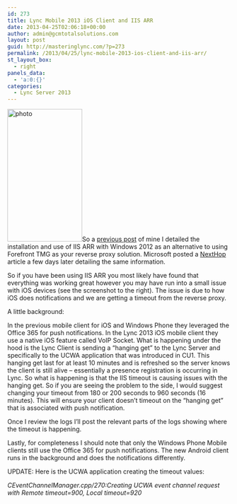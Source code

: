 ```yaml
---
id: 273
title: Lync Mobile 2013 iOS Client and IIS ARR
date: 2013-04-25T02:06:18+00:00
author: admin@gcmtotalsolutions.com
layout: post
guid: http://masteringlync.com/?p=273
permalink: /2013/04/25/lync-mobile-2013-ios-client-and-iis-arr/
st_layout_box:
  - right
panels_data:
  - 'a:0:{}'
categories:
  - Lync Server 2013
---
```

[<img class="alignright size-medium wp-image-1022" src="https://i1.wp.com/masteringlync.gcmtotalsolutions.com/wp-content/uploads/sites/2/2013/04/photo1-169x300.png?resize=169%2C300&#038;ssl=1" alt="photo" width="169" height="300" srcset="https://i0.wp.com/masteringlync.com/wp-content/uploads/sites/2/2013/04/photo1.png?resize=169%2C300&ssl=1 169w, https://i0.wp.com/masteringlync.com/wp-content/uploads/sites/2/2013/04/photo1.png?w=225&ssl=1 225w" sizes="(max-width: 169px) 100vw, 169px" data-recalc-dims="1" />](https://i2.wp.com/masteringlync.gcmtotalsolutions.com/wp-content/uploads/sites/2/2013/04/photo1.png)So a [previous post](http://masteringlync.com/2013/02/12/using-iis-application-request-routing-arr-as-a-tmg-replacement/) of mine I detailed the installation and use of IIS ARR with Windows 2012 as an alternative to using Forefront TMG as your reverse proxy solution. Microsoft posted a [NextHop](http://blogs.technet.com/b/nexthop/archive/2013/02/19/using-iis-arr-as-a-reverse-proxy-for-lync-server-2013.aspx) article a few days later detailing the same information.

So if you have been using IIS ARR you most likely have found that everything was working great however you may have run into a small issue with iOS devices (see the screenshot to the right). The issue is due to how iOS does notifications and we are getting a timeout from the reverse proxy.

A little background:

In the previous mobile client for iOS and Windows Phone they leveraged the Office 365 for push notifications. In the Lync 2013 iOS mobile client they use a native iOS feature called VoIP Socket. What is happening under the hood is the Lync Client is sending a &#8220;hanging get&#8221; to the Lync Server and specifically to the UCWA application that was introduced in CU1. This hanging get last for at least 10 minutes and is refreshed so the server knows the client is still alive &#8211; essentially a presence registration is occurring in Lync. So what is happening is that the IIS timeout is causing issues with the hanging get. So if you are seeing the problem to the side, I would suggest changing your timeout from 180 or 200 seconds to 960 seconds (16 minutes). This will ensure your client doesn&#8217;t timeout on the &#8220;hanging get&#8221; that is associated with push notification.

Once I review the logs I&#8217;ll post the relevant parts of the logs showing where the timeout is happening.

Lastly, for completeness I should note that only the Windows Phone Mobile clients still use the Office 365 for push notifications. The new Android client runs in the background and does the notifications differently.

UPDATE: Here is the UCWA application creating the timeout values:

_CEventChannelManager.cpp/270:Creating UCWA event channel request with Remote timeout=900, Local timeout=920_